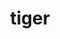 ---
title: tiger
weather-url: https://forecast.weather.gov/meteograms/Plotter.php?lat=47.50421&lon=-122.00455&wfo=SEW&zcode=WAZ505&gset=20&gdiff=10&unit=0&tinfo=EY5&ahour=0&pcmd=111011111100000000000000000000000000000000000000000000000&lg=en&indu=1!1!1&dd=0&nocache=1650340298
---